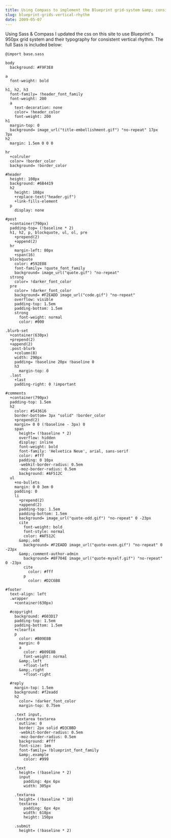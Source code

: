 ```yaml
---
title: Using Compass to implement the Blueprint grid-system &amp; consistent vertical-rhythm
slug: blueprint-grids-vertical-rhythm
date: 2009-05-07
---
```


Using Sass &amp; Compass I updated the css on this site to use Blueprint's 950px grid system and their typography for consistent vertical rhythm. 
The full Sass is included below:

    @import base.sass

    body
      background: #F9F3E8

    a
      font-weight: bold

    h1, h2, h3
      font-family= !header_font_family
      font-weight: 200
      a
        text-decoration: none
        color= !header_color
        font-weight: 200
    h1
      margin-top: 0
      background= image_url("title-embellishment.gif") "no-repeat" 17px 7px
    h2
      margin: 1.5em 0 0 0

    hr
      +colruler
      color= !border_color
      background= !border_color

    #header
      height: 108px
      background: #6B4419
      h2
        height: 108px
        +replace-text("header.gif")
        +link-fills-element
      p
        display: none

    #post
      +container(790px)
      padding-top= (!baseline * 2)
      h1, h2, p, blockquote, ul, ol, pre
        +prepend(2)
        +append(2)
      hr
        margin-left: 80px
        +span(16)
      blockquote
        color: #592E08
        font-family= !quote_font_family
        background= image_url("quote.gif") "no-repeat"
      strong
        color= !darker_font_color
      pre
        color= !darker_font_color
        background= #F2EADD image_url("code.gif") "no-repeat"
        overflow: visible
        padding-top: 1.5em
        padding-bottom: 1.5em
        strong
          font-weight: normal
          color: #000

    .blurb-set
      +container(630px)
      +prepend(2)
      +append(2)
      .post-blurb
        +column(8)
        width: 290px
        padding= !baseline 20px !baseline 0
        h3
          margin-top: 0
      .last
        +last
        padding-right: 0 !important

    #comments
      +container(790px)
      padding-top: 1.5em
      h2
        color: #543616
        border-bottom= 3px "solid" !border_color
        +prepend(2)
        margin= 0 0 (!baseline - 3px) 0
        span
          height= (!baseline * 2)
          overflow: hidden
          display: inline
          font-weight: bold
          font-family: 'Helvetica Neue', arial, sans-serif
          color: #fff
          padding: 0 10px
          -webkit-border-radius: 0.5em
          -moz-border-radius: 0.5em
          background: #AF512C
      ul
        +no-bullets
        margin: 0 0 3em 0
        padding: 0
        li
          +prepend(2)
          +append(2)
          padding-top: 1.5em
          padding-bottom: 1.5em
          background= image_url("quote-odd.gif") "no-repeat" 0 -23px
          cite
            font-weight: bold
            font-style: normal
            color: #AF512C
          &amp;.odd
            background= #F2EADD image_url("quote-even.gif") "no-repeat" 0 -23px
          &amp;.comment-author-admin
            background= #8F704E image_url("quote-myself.gif") "no-repeat" 0 -23px
            cite
              color: #fff
            p
              color: #D2C6B8

    #footer
      text-align: left
      .wrapper
        +container(630px)

      #copyright
        background: #603D17
        padding-top: 1.5em
        padding-bottom: 1.5em
        +clearfix
        p
          color: #B09E8B
          margin: 0
          a
            color: #B09E8B
            font-weight: normal
          &amp;.left
            +float-left
          &amp;.right
            +float-right

      #reply
        margin-top: 1.5em
        background: #f2eadd
        h2
          color= !darker_font_color
          margin-top: 0.75em

        .text input,
        .textarea textarea
          outline: 0
          border: 2px solid #D3CBBD
          -webkit-border-radius: 0.5em
          -moz-border-radius: 0.5em
          background: #fff
          font-size: 1em
          font-family= !blueprint_font_family
          &amp;.example
            color: #999

        .text
          height= (!baseline * 2)
          input
            padding: 4px 6px
            width: 305px

        .textarea
          height= (!baseline * 10)
          textarea
            padding: 6px 4px
            width: 618px
            height: 150px

        .submit
          height= (!baseline * 2)